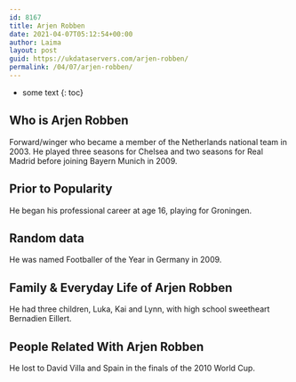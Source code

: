 ```yaml
---
id: 8167
title: Arjen Robben
date: 2021-04-07T05:12:54+00:00
author: Laima
layout: post
guid: https://ukdataservers.com/arjen-robben/
permalink: /04/07/arjen-robben/
---
```


* some text
{: toc}


## Who is Arjen Robben
                  
                  
                  
Forward/winger who became a member of the Netherlands national team in 2003. He played three seasons for Chelsea and two seasons for Real Madrid before joining Bayern Munich in 2009.
                  
              
            
              
            
                
                
                
## Prior to Popularity
                  
                  
                  
He began his professional career at age 16, playing for Groningen. 
                  
              
            
              
            
                
                
                
## Random data
                  
                  
                  
He was named Footballer of the Year in Germany in 2009. 
                  
              
            
              
            
                
                
                
## Family & Everyday Life of Arjen Robben
                  
                  
                  
He had three children, Luka, Kai and Lynn, with high school sweetheart Bernadien Eillert.
                  
              
            
              
            
                
                
                
## People Related With Arjen Robben
                  
                  
                  
He lost to David Villa and Spain in the finals of the 2010 World Cup.
                  
              
            
              
            
                
              
            
              
              
            
            
              
            
          
          
          